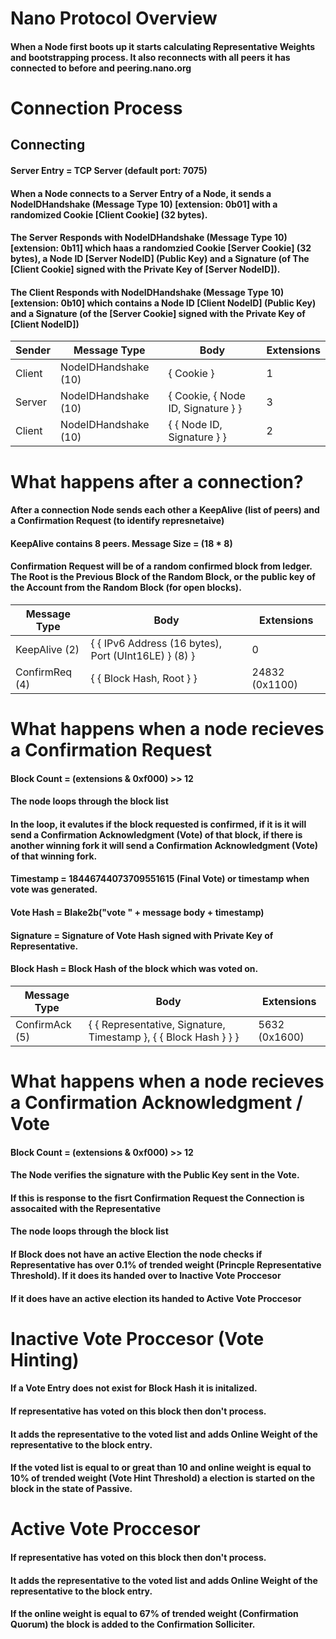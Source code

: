 # Nano Protocol Overview
#### When a Node first boots up it starts calculating Representative Weights and bootstrapping process. It also reconnects with all peers it has connected to before and peering.nano.org

# Connection Process
## Connecting
#### Server Entry = TCP Server (default port: 7075)
#### When a Node connects to a Server Entry of a Node, it sends a NodeIDHandshake (Message Type 10) [extension: 0b01] with a randomized Cookie [Client Cookie] (32 bytes).
#### The Server Responds with NodeIDHandshake (Message Type 10) [extension: 0b11] which haas a randomzied Cookie [Server Cookie] (32 bytes), a Node ID [Server NodeID] (Public Key) and a Signature (of The [Client Cookie] signed with the Private Key of [Server NodeID]).
#### The Client Responds with NodeIDHandshake (Message Type 10) [extension: 0b10] which contains a Node ID [Client NodeID] (Public Key) and a Signature (of the [Server Cookie] signed with the Private Key of [Client NodeID])

| Sender | Message Type | Body | Extensions |
|   --   |    --      |  --  |     --     |
| Client | NodeIDHandshake (10) | { Cookie } | 1
| Server | NodeIDHandshake (10) | { Cookie, { Node ID, Signature } } | 3
| Client | NodeIDHandshake (10) | { { Node ID, Signature } } | 2

# What happens after a connection?
#### After a connection Node sends each other a KeepAlive (list of peers) and a Confirmation Request (to identify represnetaive)
#### KeepAlive contains 8 peers. Message Size = (18 * 8)
#### Confirmation Request will be of a random confirmed block from ledger. The Root is the Previous Block of the Random Block, or the public key of the Account from the Random Block (for open blocks).
| Message Type | Body | Extensions |
|   --      |  --  |     --     |
| KeepAlive (2) | { { IPv6 Address (16 bytes), Port (UInt16LE) } (8) } | 0
| ConfirmReq (4) | { { Block Hash, Root } } | 24832 (0x1100)

# What happens when a node recieves a Confirmation Request
#### Block Count = (extensions & 0xf000) >> 12
#### The node loops through the block list
#### In the loop, it evalutes if the block requested is confirmed, if it is it will send a Confirmation Acknowledgment (Vote) of that block, if there is another winning fork it will send a Confirmation Acknowledgment (Vote) of that winning fork.
#### Timestamp = 18446744073709551615 (Final Vote) or timestamp when vote was generated.
#### Vote Hash = Blake2b("vote " + message body + timestamp)
#### Signature = Signature of Vote Hash signed with Private Key of Representative.
#### Block Hash = Block Hash of the block which was voted on.
| Message Type | Body | Extensions |
|    --      |  --  |     --     |
| ConfirmAck (5) | { { Representative, Signature, Timestamp }, { { Block Hash } } } | 5632 (0x1600)

# What happens when a node recieves a Confirmation Acknowledgment / Vote
#### Block Count = (extensions & 0xf000) >> 12
#### The Node verifies the signature with the Public Key sent in the Vote.
#### If this is response to the fisrt Confirmation Request the Connection is assocaited with the Representative
#### The node loops through the block list
#### If Block does not have an active Election the node checks if Representative has over 0.1% of trended weight (Princple Representative Threshold). If it does its handed over to Inactive Vote Proccesor
#### If it does have an active election its handed to Active Vote Proccesor

# Inactive Vote Proccesor (Vote Hinting)
#### If a Vote Entry does not exist for Block Hash it is initalized.
#### If representative has voted on this block then don't process.
#### It adds the representative to the voted list and adds Online Weight of the representative to the block entry.
#### If the voted list is equal to or great than 10 and online weight is equal to 10% of trended weight (Vote Hint Threshold) a election is started on the block in the state of Passive.

# Active Vote Proccesor
#### If representative has voted on this block then don't process.
#### It adds the representative to the voted list and adds Online Weight of the representative to the block entry.
#### If the online weight is equal to 67% of trended weight (Confirmation Quorum) the block is added to the Confirmation Solliciter.

#
